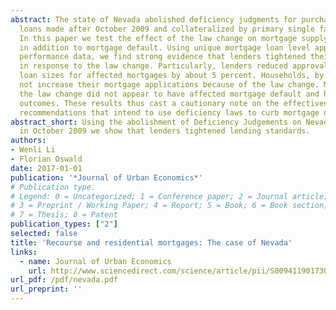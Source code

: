 ```yaml
---
abstract: The state of Nevada abolished deficiency judgments for purchase mortgage
  loans made after October 2009 and collateralized by primary single family homes.
  In this paper we test the effect of the law change on mortgage supply and demand
  in addition to mortgage default. Using unique mortgage loan level application and
  performance data, we find strong evidence that lenders tightened their lending standards
  in response to the law change. Particularly, lenders reduced approval rates and
  loan sizes for affected mortgages by about 5 percent. Households, by contrast, did
  not increase their mortgage applications because of the law change. More importantly,
  the law change did not appear to have affected mortgage default and house foreclosure
  outcomes. These results thus cast a cautionary note on the effectiveness of policy
  recommendations that intend to use deficiency laws to curb mortgage defaults.
abstract_short: Using the abolishment of Deficiency Judgements on Nevada mortgages
  in October 2009 we show that lenders tightened lending standards.
authors:
- Wenli Li
- Florian Oswald
date: 2017-01-01
publication: '*Journal of Urban Economics*'
# Publication type.
# Legend: 0 = Uncategorized; 1 = Conference paper; 2 = Journal article;
# 3 = Preprint / Working Paper; 4 = Report; 5 = Book; 6 = Book section;
# 7 = Thesis; 8 = Patent
publication_types: ["2"]
selected: false
title: 'Recourse and residential mortgages: The case of Nevada'
links:
  - name: Journal of Urban Economics
    url: http://www.sciencedirect.com/science/article/pii/S0094119017300438
url_pdf: /pdf/nevada.pdf
url_preprint: ''
---
```


